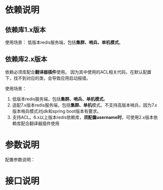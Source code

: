 # 依赖说明

## 依赖库1.x版本

使用场景：
低版本redis服务端，包括**集群、哨兵、单机模式**。

## 依赖库2.x版本

依赖必须库配合**翻译器插件**使用。
因为其中使用的ACL相关代码，在默认配置下，找不到对应的类，会导致应用启动报错。

使用场景：

1. 低版本redis服务端，包括**集群、哨兵、单机模式**。
2. 适配7.x版本redis服务端，包括**集群、单机**模式。不支持高版本哨兵，因为7.x版本哨兵模式对jdk和spring boot版本有要求。
3. 支持ACL。6.x以上版本redis依赖库，**须配置username时**，可使用2.x版本依赖库配合翻译器插件使用


# 参数说明

配置参数说明：

# 接口说明

